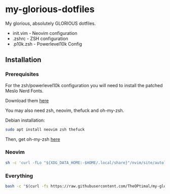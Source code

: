 # my-glorious-dotfiles
My glorious, absolutely GLORIOUS dotfiles.

- init.vim - Neovim configuration
- .zshrc - ZSH configuration
- .p10k.zsh - Powerlevel10k Config

## Installation
### Prerequisites

For the zsh/powerlevel10k configuration you will need to install the patched Meslo Nerd Fonts.

Download them [here](https://github.com/romkatv/powerlevel10k#fonts)

You may also need zsh, neovim, thefuck and oh-my-zsh.

Debian installation:

```bash
sudo apt install neovim zsh thefuck
```

Then, get oh-my-zsh [here](https://ohmyz.sh)

### Neovim

```bash
sh -c 'curl -fLo "${XDG_DATA_HOME:-$HOME/.local/share}"/nvim/site/autoload/plug.vim --create-dirs https://raw.githubusercontent.com/junegunn/vim-plug/master/plug.vim' && curl -fo $HOME/.config/nvim/init.vim --create-dirs https://raw.githubusercontent.com/TheOPtimal/my-glorious-dotfiles/master/init.vim && nvim -c ":PlugInstall" -c ":q" -c ":q""
```

### Everything
```bash
bash -c "$(curl -fs https://raw.githubusercontent.com/TheOPtimal/my-glorious-dotfiles/master/installer.sh)"
```
